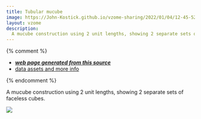```yaml
---
title: Tubular mucube
image: https://John-Kostick.github.io/vzome-sharing/2022/01/04/12-45-52-Tubular mucube/Tubular mucube.png
layout: vzome
description:
  A mucube construction using 2 unit lengths, showing 2 separate sets of faceless cubes. 
---
```


{% comment %}
 - [***web page generated from this source***][post]
 - [data assets and more info][github]

[post]: <https://John-Kostick.github.io/vzome-sharing/2022/01/04/Tubular mucube-12-45-52.html>
[github]: <https://github.com/John-Kostick/vzome-sharing/tree/main/2022/01/04/12-45-52-Tubular mucube/>
{% endcomment %}

  A mucube construction using 2 unit lengths, showing 2 separate sets of faceless cubes.

<vzome-viewer style="width: 100%; height: 100vh;"
       src="https://John-Kostick.github.io/vzome-sharing/2022/01/04/12-45-52-Tubular mucube/Tubular mucube.vZome" >
  <img src="https://John-Kostick.github.io/vzome-sharing/2022/01/04/12-45-52-Tubular mucube/Tubular mucube.png" />
</vzome-viewer>
